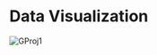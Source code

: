 # Data Visualization

![GProj1](https://github.com/user-attachments/assets/594e2cdb-6fbe-430a-85fe-8c4151075bea)


